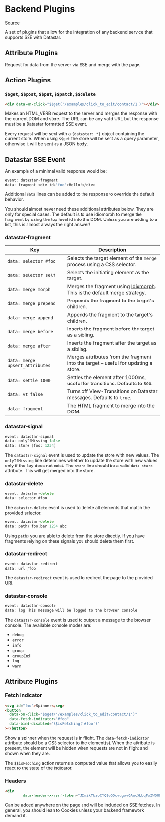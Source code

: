 # Backend Plugins

[Source](https://github.com/delaneyj/datastar/blob/main/packages/library/src/lib/plugins/backend.ts)

A set of plugins that allow for the integration of any backend service that supports SSE with Datastar.

## Attribute Plugins

Request for data from the server via SSE and merge with the page.

## Action Plugins

### `$$get`, `$$post`, `$$put`, `$$patch`, `$$delete`

```html
<div data-on-click="$$get('/examples/click_to_edit/contact/1')"></div>
```

Makes an HTML_VERB request to the server and merges the response with the current DOM and store. The URL can be any valid URL but the response must be a Datastar formatted SSE event.

Every request will be sent with a `{datastar: *}` object containing the current store. When using `$$get` the store will be sent as a query parameter, otherwise it will be sent as a JSON body.

## Datastar SSE Event

An example of a minimal valid response would be:

```go
event: datastar-fragment
data: fragment <div id="foo">Hello!</div>
```

Additional `data` lines can be added to the response to override the default behavior.

<div class="alert alert-warning">
  <iconify-icon icon="material-symbols:warning-rounded"></iconify-icon>
  <p>
  You should almost never need these additional attributes below. They are only for special cases.
  The default is to use idiomorph to merge the fragment by using the top level id into the DOM.
  Unless you are adding to a list, this is almost always the right answer!
  </p>
</div>

### datastar-fragment

| Key                             | Description                                                                                                             |
|---------------------------------|-------------------------------------------------------------------------------------------------------------------------|
| `data: selector #foo`           | Selects the target element of the `merge` process using a CSS selector.                                                 |
| `data: selector self`           | Selects the initiating element as the target.                                                                           |
| `data: merge morph`             | Merges the fragment using [Idiomorph](https://github.com/bigskysoftware/idiomorph). This is the default merge strategy. |
| `data: merge prepend`           | Prepends the fragment to the target's children.                                                                         |
| `data: merge append`            | Appends the fragment to the target's children.                                                                          |
| `data: merge before`            | Inserts the fragment before the target as a sibling.                                                                    |
| `data: merge after`             | Inserts the fragment after the target as a sibling.                                                                     |
| `data: merge upsert_attributes` | Merges attributes from the fragment into the target – useful for updating a store.                                      |
| `data: settle 1000`             | Settles the element after 1000ms, useful for transitions. Defaults to `500`.                                            |
| `data: vt false`                | Turns off View-Transitions on Datastar messages. Defaults to `true`.                                                    |
| `data: fragment`                | The HTML fragment to merge into the DOM.                                                                                |

### datastar-signal

```go
event: datastar-signal
data: onlyIfMissing false
data: store {foo: 1234}
```

The `datastar-signal` event is used to update the store with new values. The `onlyIfMissing` line determines whether to update the store with new values only if the key does not exist. The `store` line should be a valid `data-store` attribute. This will get merged into the store.

### datastar-delete

```go
event: datastar-delete
data: selector #foo
```

The `datastar-delete` event is used to delete all elements that match the provided selector.

```go
event: datastar-delete
data: paths foo.bar 1234 abc
```

Using `paths` you are able to delete from the store directly.  If you have fragments relying on these signals you should delete them first.

### datastar-redirect

```go
event: datastar-redirect
data: url /foo
```

The `datastar-redirect` event is used to redirect the page to the provided URI.

### datastar-console

```go
event: datastar-console
data: log This message will be logged to the browser console.
```

The `datastar-console` event is used to output a message to the browser console. The available console modes are:
- `debug`
- `error`
- `info`
- `group`
- `groupEnd`
- `log`
- `warn`

## Attribute Plugins

### Fetch Indicator

```html
<svg id="foo">Spinner</svg>
<button
  data-on-click="$$get('/examples/click_to_edit/contact/1')"
  data-fetch-indicator="#foo"
  data-bind-disabled="$$isFetching('#foo')"
></button>
```

Show a spinner when the request is in flight. The `data-fetch-indicator` attribute should be a CSS selector to the element(s). When the attribute is present, the element will be hidden when requests are not in flight and shown when they are.

The `$$isFetching` action returns a computed value that allows you to easily react to the state of the indicator.


### Headers

```html
<div
		data-header-x-csrf-token="JImikTbsoCYQ9oGOcvugov0Awc5LbqFsZW6ObRCxuqFHDdPbuFyc4ksPVVa9+EB4Ag+VU6rpc680edNFswIRwg=="></div>
```

Can be added anywhere on the page and will be included on SSE fetches.  In general, you should lean to Cookies unless your backend framework demand it.
